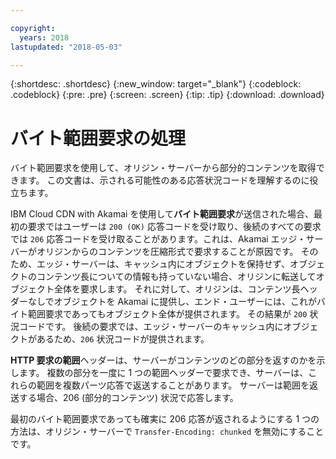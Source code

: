 ```yaml
---

copyright:
  years: 2018
lastupdated: "2018-05-03"

---
```


{:shortdesc: .shortdesc}
{:new_window: target="_blank"}
{:codeblock: .codeblock}
{:pre: .pre}
{:screen: .screen}
{:tip: .tip}
{:download: .download}


# バイト範囲要求の処理

バイト範囲要求を使用して、オリジン・サーバーから部分的コンテンツを取得できます。 この文書は、示される可能性のある応答状況コードを理解するのに役立ちます。

IBM Cloud CDN with Akamai を使用して**バイト範囲要求**が送信された場合、最初の要求ではユーザーは `200 (OK)` 応答コードを受け取り、後続のすべての要求では `206` 応答コードを受け取ることがあります。これは、Akamai エッジ・サーバーがオリジンからのコンテンツを圧縮形式で要求することが原因です。 そのため、エッジ・サーバーは、キャッシュ内にオブジェクトを保持せず、オブジェクトのコンテンツ長についての情報も持っていない場合、オリジンに転送してオブジェクト全体を要求します。 それに対して、オリジンは、コンテンツ長ヘッダーなしでオブジェクトを Akamai に提供し、エンド・ユーザーには、これがバイト範囲要求であってもオブジェクト全体が提供されます。 その結果が `200` 状況コードです。 後続の要求では、エッジ・サーバーのキャッシュ内にオブジェクトがあるため、`206` 状況コードが提供されます。

**HTTP 要求の範囲**ヘッダーは、サーバーがコンテンツのどの部分を返すのかを示します。 複数の部分を一度に 1 つの範囲ヘッダーで要求でき、サーバーは、これらの範囲を複数パーツ応答で返送することがあります。 サーバーは範囲を返送する場合、206 (部分的コンテンツ) 状況で応答します。

最初のバイト範囲要求であっても確実に 206 応答が返されるようにする 1 つの方法は、オリジン・サーバーで `Transfer-Encoding: chunked` を無効にすることです。

